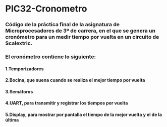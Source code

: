 # PIC32-Cronometro

### Código de la práctica final de la asignatura de Microprocesadores de 3º de carrera, en el que se genera un cronómetro para un medir tiempo por vuelta en un circuito de Scalextric.
### El cronómetro contiene lo siguiente:

####  1.Temporizadores
#### 2.Bocina, que suena cuando se realiza el mejor tiempo por vuelta
#### 3.Semáforos
#### 4.UART, para transmitir y registrar los tiempos por vuelta
#### 5.Display, para mostrar por pantalla el tiempo de la mejor vuelta y el de la última
